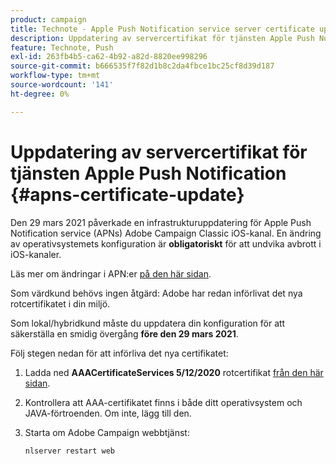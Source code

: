 ```yaml
---
product: campaign
title: Technote - Apple Push Notification service server certificate update
description: Uppdatering av servercertifikat för tjänsten Apple Push Notification
feature: Technote, Push
exl-id: 263fb4b5-ca62-4b92-a82d-8820ee998296
source-git-commit: b666535f7f82d1b8c2da4fbce1bc25cf8d39d187
workflow-type: tm+mt
source-wordcount: '141'
ht-degree: 0%

---
```


# Uppdatering av servercertifikat för tjänsten Apple Push Notification {#apns-certificate-update}



Den 29 mars 2021 påverkade en infrastrukturuppdatering för Apple Push Notification service (APNs) Adobe Campaign Classic iOS-kanal. En ändring av operativsystemets konfiguration är **obligatoriskt** för att undvika avbrott i iOS-kanaler.

Läs mer om ändringar i APN:er [på den här sidan](https://developer.apple.com/news/?id=7gx0a2lp).

Som värdkund behövs ingen åtgärd: Adobe har redan införlivat det nya rotcertifikatet i din miljö.

Som lokal/hybridkund måste du uppdatera din konfiguration för att säkerställa en smidig övergång **före den 29 mars 2021**.

Följ stegen nedan för att införliva det nya certifikatet:

1. Ladda ned **AAACertificateServices 5/12/2020** rotcertifikat [från den här sidan](https://support.sectigo.com/Com_KnowledgeDetailPage?Id=kA03l00000117cL).

1. Kontrollera att AAA-certifikatet finns i både ditt operativsystem och JAVA-förtroenden. Om inte, lägg till den.

1. Starta om Adobe Campaign webbtjänst:

   ```
   nlserver restart web
   ```
